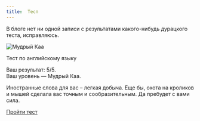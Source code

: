 ```yaml
---
title:  Тест
---
```


В блоге нет ни одной записи с результатами какого-нибудь дурацкого
теста, исправляюсь.

![Мудрый Каа][]

Тест по английскому языку

Ваш результат: 5/5.\
Ваш уровень — Мудрый Каа.

Иностранные слова для вас – легкая добыча. Еще бы, охота на кроликов и
мышей сделала вас точным и сообразительным. Да пребудет с вами сила.

[Пройти тест][]

  [Мудрый Каа]: https://web.archive.org/web/20090106163624im_/http://slovari.yandex.ru/i/snake-small.png
  [Пройти тест]: https://web.archive.org/web/20090106163624/http://slovari.yandex.ru/?blog